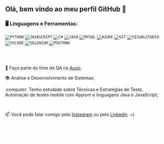 


## Olá, bem vindo ao meu perfil GitHub 👋  


### 🖥️ Linguagens e Ferramentas: 
<code><img width="40px" src="https://s3.dualstack.us-east-2.amazonaws.com/pythondotorg-assets/media/files/python-logo-only.svg" title = "PYTHON"/></code>
</span></code>
<code><img width="40px" src="https://cdn.jsdelivr.net/gh/devicons/devicon/icons/javascript/javascript-original.svg" title = "JAVASCRIPT"/></code>
</span></code>
<code><img width="40px" src="https://cdn.jsdelivr.net/gh/devicons/devicon/icons/csharp/csharp-original.svg" title = "C#"/></code>
<code><img width="40px" src="https://cdn.jsdelivr.net/gh/devicons/devicon/icons/java/java-original.svg" title = "JAVA"/></code>
<code><img width="40px" src="https://cdn.jsdelivr.net/gh/devicons/devicon/icons/mysql/mysql-original.svg" title = "MYSQL"/></code>
<code><img width="40px" src="https://cdn.jsdelivr.net/gh/devicons/devicon/icons/azure/azure-original.svg" title = "AZURE"/></code>
<code><img width="40px" src="https://cdn.jsdelivr.net/gh/devicons/devicon/icons/git/git-original.svg" title = "GIT"/></code>
<code><img width="40px" src="https://cdn.jsdelivr.net/gh/devicons/devicon/icons/visualstudio/visualstudio-plain.svg" title = "VISUALSTUDIO"/></code>
<code><img width="40px" src="https://cdn.jsdelivr.net/gh/devicons/devicon/icons/vscode/vscode-original.svg" title = "VSCODE"/></code>
<code><img width="40px" src="https://raw.githubusercontent.com/detain/svg-logos/780f25886640cef088af994181646db2f6b1a3f8/svg/selenium-logo.svg" title = "SELENIUM"/></code>
<code><img width="40px" src="https://www.vectorlogo.zone/logos/getpostman/getpostman-icon.svg" title = "POSTMAN"/></code>

</br>
</br>
<div display="inline-block">
 <p align="left">🔭 Faço parte do time de QA na <a href="https://www.auvo.com/" rel="nofollow">Auvo</a>;</p>
 <p align="left">📚 Análise e Desenvolvimento de Sistemas;</p>
 <p align="left">:computer: Tenho estudado sobre Técnicas e Estratégias de Teste, Automação de testes mobile com Appium e linguagens Java e JavaScript;
</div>



</br>

📫 Você pode falar comigo pelo [Instagram](https://www.instagram.com/kaiuschy) ou pelo [Linkedin](https://www.linkedin.com/in/kaiuschyneves). =)

</br>

<a href="https://www.instagram.com/kaiuschy" rel="nofollow"><img align="left" alt="Instagram" width="22px" src="https://github.com/Aakarsh-B/trying-repos/raw/master/insta.svg" style="max-width: 100%;">
</a>
<a href="https://www.linkedin.com/in/kaiuschyneves" rel="nofollow"><img align="left" alt="LinkedIn" width="22px" src="https://github.com/Aakarsh-B/trying-repos/raw/master/linkedin.svg" style="max-width: 100%;">


